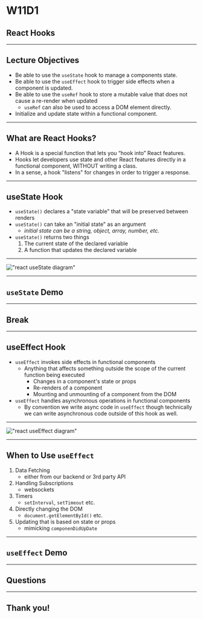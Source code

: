# W11D1
## React Hooks

---

## Lecture Objectives 

+ Be able to use the `useState` hook to manage a components state.
+ Be able to use the `useEffect` hook to trigger side effects when a component is updated.
+ Be able to use the `useRef` hook to store a mutable value that does not cause a re-render when updated
  + `useRef` can also be used to access a DOM element directly.
+ Initialize and update state within a functional component.

---

## What are React Hooks?

+ A Hook is a special function that lets you “hook into” React features. 
+ Hooks let developers use state and other React features directly in a functional component, WITHOUT writing a class. 
+ In a sense, a hook "listens" for changes in order to trigger a response.

---

## useState Hook

+ `useState()` declares a "state variable" that will be preserved between renders
+ `useState()` can take an "initial state" as an argument
  + *initial state can be a string, object, array, number, etc.*
+ `useState()` returns two things
  1. The current state of the declared variable
  2. A function that updates the declared variable

---

!["react useState diagram"](https://aa-ch-lecture-assets.s3.us-west-1.amazonaws.com/react-hooks/use_state_diagram.png)

---

## `useState` Demo

---

## Break

---

## useEffect Hook

+ `useEffect` invokes side effects in functional components
  + Anything that affects something outside the scope of the current function being executed
    + Changes in a component's state or props
    + Re-renders of a component
    + Mounting and unmounting of a component from the DOM
+ `useEffect` handles asynchronous operations in functional components 
  + By convention we write async code in `useEffect` though technically we can write asynchronous code outside of this hook as well. 

---

!["react useEffect diagram"](https://aa-ch-lecture-assets.s3.us-west-1.amazonaws.com/react-hooks/use_effect_diagram.png)

---

## When to Use `useEffect`

1. Data Fetching
   + either from our backend or 3rd party API
2. Handling Subscriptions
   + websockets
3. Timers
   + `setInterval`, `setTimeout` etc. 
4. Directly changing the DOM 
   + `document.getElementById()` etc.
5. Updating that is based on state or props
   + mimicking `componenDidUpDate`

---

## `useEffect` Demo

---

## Questions

---

## Thank you!